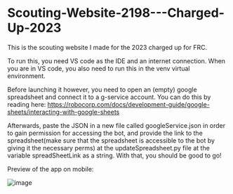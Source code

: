 # Scouting-Website-2198---Charged-Up-2023
This is the scouting website I made for the 2023 charged up for FRC. 

To run this, you need VS code as the IDE and an internet connection. When you are in VS code, you also need to run this in the venv virtual environment. 

Before launching it however, you need to open an (empty) google spreadsheet and connect it to a g-service account. You can do this by reading here: https://robocorp.com/docs/development-guide/google-sheets/interacting-with-google-sheets

Afterwards, paste the JSON in a new file called googleService.json in order to gain permission for accessing the bot, and provide the link to the spreadsheet(make sure that the spreadsheet is accessible to the bot by giving it the necessary perms) at the updateSpreadsheet.py file at the variable spreadSheetLink as a string. With that, you should be good to go! 

Preview of the app on mobile:




![image](https://github.com/d2i-23/Scouting-Website-2198---Charged-Up-2023/assets/122646162/190e6c79-0591-4df1-ab89-be36332a9a0e)
